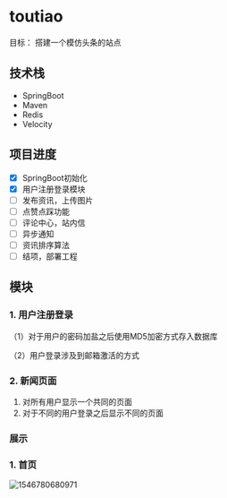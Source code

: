 

# toutiao

目标： 搭建一个模仿头条的站点

## 技术栈

- SpringBoot
- Maven
- Redis
- Velocity

## 项目进度

- [x] SpringBoot初始化
- [x] 用户注册登录模块
- [ ] 发布资讯，上传图片
- [ ] 点赞点踩功能
- [ ] 评论中心，站内信
- [ ] 异步通知
- [ ] 资讯排序算法
- [ ] 结项，部署工程

## 模块

### 1. 用户注册登录

（1）对于用户的密码加盐之后使用MD5加密方式存入数据库

（2）用户登录涉及到邮箱激活的方式

### 2. 新闻页面

1. 对所有用户显示一个共同的页面
2. 对于不同的用户登录之后显示不同的页面



### 展示

### 1. 首页

![1546780680971](https://github.com/mio4/MyToutiao/blob/master/readme_image/index.png)



































